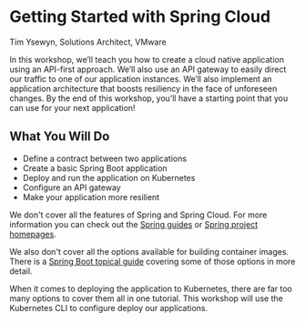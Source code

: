 # Getting Started with Spring Cloud

Tim Ysewyn, Solutions Architect, VMware

In this workshop, we’ll teach you how to create a cloud native application using an API-first approach. We’ll also use an API gateway to easily direct our traffic to one of our application instances. We’ll also implement an application architecture that boosts resiliency in the face of unforeseen changes. By the end of this workshop, you’ll have a starting point that you can use for your next application!

## What You Will Do

- Define a contract between two applications
- Create a basic Spring Boot application
- Deploy and run the application on Kubernetes
- Configure an API gateway
- Make your application more resilient

We don't cover all the features of Spring and Spring Cloud. For more information you can check out the [Spring guides](https://spring.io/guides) or [Spring project homepages](https://spring.io/projects).

We also don't cover all the options available for building container images. There is a [Spring Boot topical guide](https://spring.io/guides/topicals/spring-boot-docker/) covering some of those options in more detail.

When it comes to deploying the application to Kubernetes, there are far too many options to cover them all in one tutorial. This workshop will use the Kubernetes CLI to configure deploy our applications.
